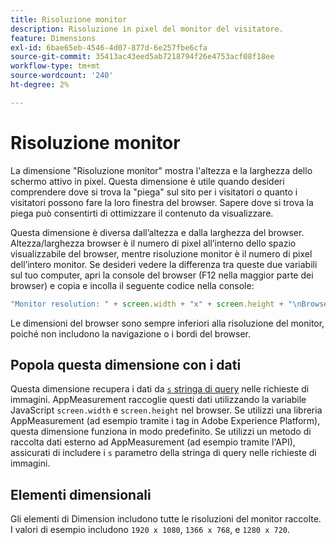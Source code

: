 ```yaml
---
title: Risoluzione monitor
description: Risoluzione in pixel del monitor del visitatore.
feature: Dimensions
exl-id: 6bae65eb-4546-4d07-877d-6e257fbe6cfa
source-git-commit: 35413ac43eed5ab7218794f26e4753acf08f18ee
workflow-type: tm+mt
source-wordcount: '240'
ht-degree: 2%

---
```


# Risoluzione monitor

La dimensione &quot;Risoluzione monitor&quot; mostra l&#39;altezza e la larghezza dello schermo attivo in pixel. Questa dimensione è utile quando desideri comprendere dove si trova la &quot;piega&quot; sul sito per i visitatori o quanto i visitatori possono fare la loro finestra del browser. Sapere dove si trova la piega può consentirti di ottimizzare il contenuto da visualizzare.

Questa dimensione è diversa dall’altezza e dalla larghezza del browser. Altezza/larghezza browser è il numero di pixel all’interno dello spazio visualizzabile del browser, mentre risoluzione monitor è il numero di pixel dell’intero monitor. Se desideri vedere la differenza tra queste due variabili sul tuo computer, apri la console del browser (F12 nella maggior parte dei browser) e copia e incolla il seguente codice nella console:

```js
"Monitor resolution: " + screen.width + "x" + screen.height + "\nBrowser resolution: " + window.innerWidth + "x" + window.innerHeight;
```

Le dimensioni del browser sono sempre inferiori alla risoluzione del monitor, poiché non includono la navigazione o i bordi del browser.

## Popola questa dimensione con i dati

Questa dimensione recupera i dati da [`s` stringa di query](/help/implement/validate/query-parameters.md) nelle richieste di immagini. AppMeasurement raccoglie questi dati utilizzando la variabile JavaScript `screen.width` e `screen.height` nel browser. Se utilizzi una libreria AppMeasurement (ad esempio tramite i tag in Adobe Experience Platform), questa dimensione funziona in modo predefinito. Se utilizzi un metodo di raccolta dati esterno ad AppMeasurement (ad esempio tramite l&#39;API), assicurati di includere i `s` parametro della stringa di query nelle richieste di immagini.

## Elementi dimensionali

Gli elementi di Dimension includono tutte le risoluzioni del monitor raccolte. I valori di esempio includono `1920 x 1080`, `1366 x 768`, e `1280 x 720`.
